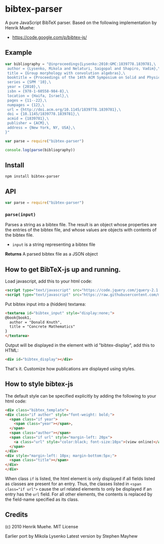 bibtex-parser
=============
A pure JavaScript BibTeX parser.  Based on the following implementation by Henrik Muehe:

* https://code.google.com/p/bibtex-js/

## Example

```javascript
var bibliography = "@inproceedings{Lysenko:2010:GMC:1839778.1839781,\
 author = {Lysenko, Mikola and Nelaturi, Saigopal and Shapiro, Vadim},\
 title = {Group morphology with convolution algebras},\
 booktitle = {Proceedings of the 14th ACM Symposium on Solid and Physical Modeling},\
 series = {SPM '10},\
 year = {2010},\
 isbn = {978-1-60558-984-8},\
 location = {Haifa, Israel},\
 pages = {11--22},\
 numpages = {12},\
 url = {http://doi.acm.org/10.1145/1839778.1839781},\
 doi = {10.1145/1839778.1839781},\
 acmid = {1839781},\
 publisher = {ACM},\
 address = {New York, NY, USA},\
}"

var parse = require("bibtex-parser")

console.log(parse(bibliography))
```

## Install

    npm install bibtex-parser
    
## API

```javascript
var parse = require("bibtex-parser")
```

### `parse(input)`
Parses a string as a bibtex file.  The result is an object whose properties are the entries of the bibtex file, and whose values are objects with contents of the bibtex file.

* `input` is a string representing a bibtex file

**Returns** A parsed bibtex file as a JSON object


## How to get BibTeX-js up and running.

Load javascript, add this to your html code:

```html
<script type="text/javascript" src="https://code.jquery.com/jquery-2.1.4.min.js"></script>
<script type="text/javascript" src="https://raw.githubusercontent.com/mayhewsw/bibtex-parser/master/parse-bibtex.js"></script>
```

Put bibtex input into a (hidden) textarea:

```html
<textarea id="bibtex_input" style="display:none;">
@book{book1,
  author = "Donald Knuth",
  title = "Concrete Mathematics"
}
</textarea>
```

Output will be displayed in the element with id "bibtex-display", add this to HTML:

```html
<div id="bibtex_display"></div>
```

That's it. Customize how publications are displayed using styles.

## How to style bibtex-js

The default style can be specified explicitly by adding the following to your html code:

```html
<div class="bibtex_template">
<div class="if author" style="font-weight: bold;">
  <span class="if year">
    <span class="year"></span>, 
  </span>
  <span class="author"></span>
  <span class="if url" style="margin-left: 20px">
    <a class="url" style="color:black; font-size:10px">(view online)</a>
  </span>
</div>
<div style="margin-left: 10px; margin-bottom:5px;">
  <span class="title"></span>
</div>
</div>
```

When class `if` is listed, the html element is only displayed if all fields listed as classes are present for an entry. Thus, the classes listed in `<span class="if url">` cause the url related elements to only be displayed if an entry has the `url` field. For all other elements, the contents is replaced by the field-name specified as its class.


## Credits
(c) 2010 Henrik Muehe.  MIT License

Earlier port  by Mikola Lysenko
Latest version by Stephen Mayhew